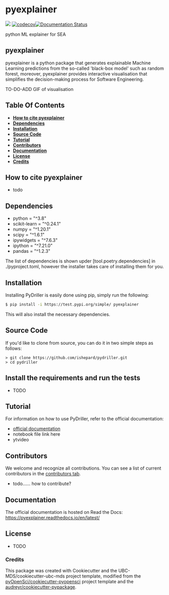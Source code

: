 # pyexplainer 

![](https://github.com/MichaelFu1998-create/pyexplainer/workflows/build/badge.svg) [![codecov](https://codecov.io/gh/MichaelFu1998-create/pyexplainer/branch/main/graph/badge.svg)](https://codecov.io/gh/MichaelFu1998-create/pyexplainer)[![Documentation Status](https://readthedocs.org/projects/pyexplainer/badge/?version=latest)](https://pyexplainer.readthedocs.io/en/latest/?badge=latest)

python ML explainer for SEA
## pyexplainer

pyexplainer is a python package that generates explainable Machine Learning predictions from the so-called 'black-box model' such as random forest, moreover, pyexplainer provides interactive visualisation that simplifies the decision-making process for Software Engineering.

TO-DO-ADD GIF of visualisation

## Table Of Contents

* **[How to cite pyexplainer](#how-to-cite-pyexplainer)**
* **[Dependencies](#dependencies)**
* **[Installation](#installation)**
* **[Source Code](#source-code)**
* **[Tutorial](#tutorial)**
* **[Contributors](#contributors)**
* **[Documentation](#documentation)**
* **[License](#license)**
* **[Credits](#credits)**

## How to cite pyexplainer

- todo

## Dependencies

- python = "^3.8"
- scikit-learn = "^0.24.1"
- numpy = "^1.20.1"
- scipy = "^1.6.1"
- ipywidgets = "^7.6.3"
- ipython = "^7.21.0"
- pandas = "^1.2.3"

The list of dependencies is shown upder [tool.poetry.dependencies] in ./pyproject.toml, however the installer takes care of installing them for you.

## Installation

Installing PyDriller is easily done using pip, simply run the following:

```bash
$ pip install -i https://test.pypi.org/simple/ pyexplainer
```
This will also install the necessary dependencies.

## Source Code

If you'd like to clone from source, you can do it in two simple steps as follows:

```
> git clone https://github.com/ishepard/pydriller.git
> cd pydriller
```

## Install the requirements and run the tests

- TODO

## Tutorial

For information on how to use PyDriller, refer to the official documentation:
- [official documentation](https://pyexplainer.readthedocs.io/en/latest/)
- notebook file link here
- ytvideo

## Contributors

We welcome and recognize all contributions. You can see a list of current contributors in the [contributors tab](https://github.com/MichaelFu1998-create/pyexplainer/graphs/contributors).

- todo...... how to contribute?

## Documentation

The official documentation is hosted on Read the Docs: https://pyexplainer.readthedocs.io/en/latest/

## License

- TODO

### Credits

This package was created with Cookiecutter and the UBC-MDS/cookiecutter-ubc-mds project template, modified from the [pyOpenSci/cookiecutter-pyopensci](https://github.com/pyOpenSci/cookiecutter-pyopensci) project template and the [audreyr/cookiecutter-pypackage](https://github.com/audreyr/cookiecutter-pypackage).
